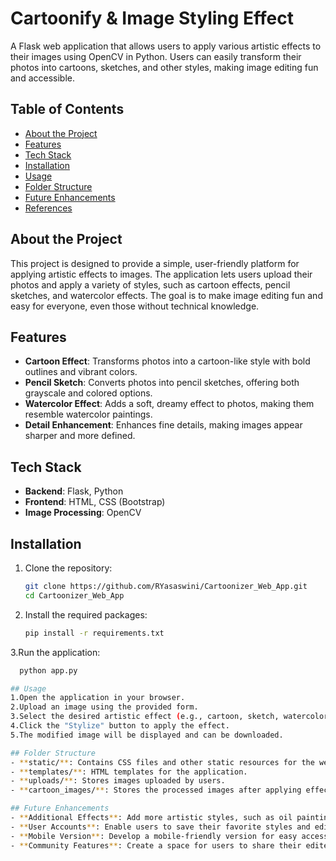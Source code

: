 # Cartoonify & Image Styling Effect

A Flask web application that allows users to apply various artistic effects to their images using OpenCV in Python. Users can easily transform their photos into cartoons, sketches, and other styles, making image editing fun and accessible.

## Table of Contents
- [About the Project](#about-the-project)
- [Features](#features)
- [Tech Stack](#tech-stack)
- [Installation](#installation)
- [Usage](#usage)
- [Folder Structure](#folder-structure)
- [Future Enhancements](#future-enhancements)
- [References](#references)

## About the Project
This project is designed to provide a simple, user-friendly platform for applying artistic effects to images. The application lets users upload their photos and apply a variety of styles, such as cartoon effects, pencil sketches, and watercolor effects. The goal is to make image editing fun and easy for everyone, even those without technical knowledge.

## Features
- **Cartoon Effect**: Transforms photos into a cartoon-like style with bold outlines and vibrant colors.
- **Pencil Sketch**: Converts photos into pencil sketches, offering both grayscale and colored options.
- **Watercolor Effect**: Adds a soft, dreamy effect to photos, making them resemble watercolor paintings.
- **Detail Enhancement**: Enhances fine details, making images appear sharper and more defined.

## Tech Stack
- **Backend**: Flask, Python
- **Frontend**: HTML, CSS (Bootstrap)
- **Image Processing**: OpenCV

## Installation
1. Clone the repository:
   ```bash
   git clone https://github.com/RYasaswini/Cartoonizer_Web_App.git
   cd Cartoonizer_Web_App
2. Install the required packages:
   ```bash
   pip install -r requirements.txt
3.Run the application:
```bash
  python app.py

## Usage
1.Open the application in your browser.
2.Upload an image using the provided form.
3.Select the desired artistic effect (e.g., cartoon, sketch, watercolor).
4.Click the "Stylize" button to apply the effect.
5.The modified image will be displayed and can be downloaded.

## Folder Structure
- **static/**: Contains CSS files and other static resources for the web app’s UI.
- **templates/**: HTML templates for the application.
- **uploads/**: Stores images uploaded by users.
- **cartoon_images/**: Stores the processed images after applying effects.

## Future Enhancements
- **Additional Effects**: Add more artistic styles, such as oil painting, 3D effects, and abstract art.
- **User Accounts**: Enable users to save their favorite styles and edited images.
- **Mobile Version**: Develop a mobile-friendly version for easy access on smartphones.
- **Community Features**: Create a space for users to share their edited images with others.
